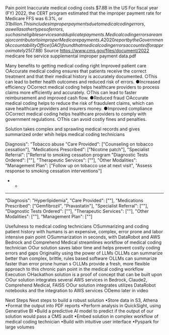 Pain point Inaccurate medical coding costs $7.8B in the US
    For fiscal year (FY) 2022, the CERT program estimated that the improper payment
    rate for Medicare FFS was 6.3%, or $31 billion. This includes improper payments due
    to medical coding errors, as well as other types of errors, such as ineligible services
    and duplicate payments.
    Medical coding errors are a major contributor to improper Medicare payments. A 2020
    report by the Government Accountability Office (GAO) found that medical coding
    errors accounted for approximately 25% of Medicare improper payments in FY 2018.
($7.8B)
Source
  https://www.cms.gov/files/document/2022 medicare fee service supplemental improper payment data.pdf 

Many benefits to getting medical coding right
Improved patient care
○Accurate medical coding ensures that patients receive the correct treatment and that their medical
history is accurately documented.
○This can lead to better health outcomes and reduced risk of errors.
  ●Increased efficiency
  ○Correct medical coding helps healthcare providers to process claims more efficiently and accurately.
  ○This can lead to faster reimbursement and improved cash flow.
  ●Reduced fraud
○Accurate medical coding helps to reduce the risk of fraudulent claims, which can save healthcare
providers and insurers money.
  ●Improved compliance
  ○Correct medical coding helps healthcare providers to comply with government regulations.
  ○This can avoid costly fines and penalties.

Solution takes complex and sprawling medical records and gives summarized order whih helps medical coding technicians

Diagnosis": "Tobacco abuse
  "Care Provided": ["Counseling on tobacco cessation"],
  "Medications Prescribed": ["Nicotine patch"],
  "Specialist Referral": ["Referral to smoking cessation program
  "Diagnostic Tests Ordered": [""],
  "Therapeutic Services": [""],
  "Other Modalities":
  "Management Plan": ["Follow up on tobacco use at next visit",
  "Assess response to smoking cessation interventions"]
* *
********************************************************************** * * * *
"Diagnosis": "Hyperlipidemia",
  "Care Provided": [""],
  "Medications Prescribed": ["Gemfibrozil", "Pravastatin"],
  "Specialist Referral": [""],
  "Diagnostic Tests Ordered": [""],
  "Therapeutic Services": [""],
  "Other Modalities": [""],
  "Management Plan": [""]

Usefulness to medical coding technicians
  ○Summarizing and coding patient history with humans is an expensive, complex, error prone and labor
  intensive pain point
  ○Summarization in seconds, with DataRobot and AWS Bedrock and Comprehend Medical streamlines
  workflow of medical coding technician
  ○Our solution saves labor time and helps prevent costly coding errors and gaps
Originality
  using the power of LLMs
  ○LLMs can summarize better than complex, brittle, rules based software
  ○LLMs can summarize faster than error prone human s
  ○LLMs provide a fresh, more flexible approach to this chronic pain point in the medical coding workflow
Execution
  ○Hackathon solution is a proof of concept that can be built upon
  ○Our solution integrates several AWS services in Bedrock, Claude2, Comprehend Medical, FAISS
  ○Our solution integrates utilizes DataRobot notebooks and the integration to AWS services
  ○Demo later in video

  Next Steps
Next steps to build a robust solution
•Store data in S3, Athena
•Format the output into PDF reports
•Perform analysis in QuickSight, using Generative BI
•Build a predictive AI model to predict if the output of our solution would pass a
CMS audit
•Embed solution in complex workflow of medical coding technician
•Build with intuitive user interface
•Pyspark for large volumes
